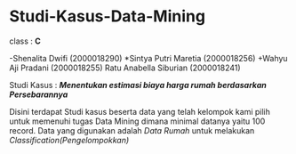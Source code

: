 # Studi-Kasus-Data-Mining

class : **C**

-Shenalita Dwifi         (2000018290)
*Sintya Putri Maretia    (2000018256)
+Wahyu Aji Pradani       (2000018255)
Ratu Anabella Siburian  (2000018241)

Studi Kasus : ***Menentukan estimasi biaya harga rumah berdasarkan Persebarannya***

Disini terdapat Studi kasus beserta data yang telah kelompok kami pilih untuk memenuhi tugas Data Mining
dimana minimal datanya yaitu 100 record.
Data yang digunakan adalah *Data Rumah* untuk melakukan *Classification(Pengelompokkan)*


